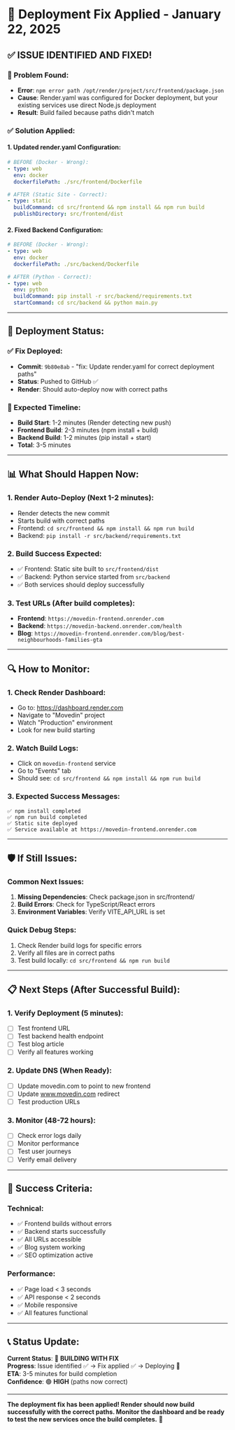 # 🔧 Deployment Fix Applied - January 22, 2025

## ✅ **ISSUE IDENTIFIED AND FIXED!**

### **🚨 Problem Found:**
- **Error**: `npm error path /opt/render/project/src/frontend/package.json`
- **Cause**: Render.yaml was configured for Docker deployment, but your existing services use direct Node.js deployment
- **Result**: Build failed because paths didn't match

### **✅ Solution Applied:**

#### **1. Updated render.yaml Configuration:**
```yaml
# BEFORE (Docker - Wrong):
- type: web
  env: docker
  dockerfilePath: ./src/frontend/Dockerfile

# AFTER (Static Site - Correct):
- type: static
  buildCommand: cd src/frontend && npm install && npm run build
  publishDirectory: src/frontend/dist
```

#### **2. Fixed Backend Configuration:**
```yaml
# BEFORE (Docker - Wrong):
- type: web
  env: docker
  dockerfilePath: ./src/backend/Dockerfile

# AFTER (Python - Correct):
- type: web
  env: python
  buildCommand: pip install -r src/backend/requirements.txt
  startCommand: cd src/backend && python main.py
```

---

## 🚀 **Deployment Status:**

### **✅ Fix Deployed:**
- **Commit**: `9b80e8ab` - "fix: Update render.yaml for correct deployment paths"
- **Status**: Pushed to GitHub ✅
- **Render**: Should auto-deploy now with correct paths

### **🔄 Expected Timeline:**
- **Build Start**: 1-2 minutes (Render detecting new push)
- **Frontend Build**: 2-3 minutes (npm install + build)
- **Backend Build**: 1-2 minutes (pip install + start)
- **Total**: 3-5 minutes

---

## 📊 **What Should Happen Now:**

### **1. Render Auto-Deploy (Next 1-2 minutes):**
- Render detects the new commit
- Starts build with correct paths
- Frontend: `cd src/frontend && npm install && npm run build`
- Backend: `pip install -r src/backend/requirements.txt`

### **2. Build Success Expected:**
- ✅ Frontend: Static site built to `src/frontend/dist`
- ✅ Backend: Python service started from `src/backend`
- ✅ Both services should deploy successfully

### **3. Test URLs (After build completes):**
- **Frontend**: `https://movedin-frontend.onrender.com`
- **Backend**: `https://movedin-backend.onrender.com/health`
- **Blog**: `https://movedin-frontend.onrender.com/blog/best-neighbourhoods-families-gta`

---

## 🔍 **How to Monitor:**

### **1. Check Render Dashboard:**
- Go to: https://dashboard.render.com
- Navigate to "Movedin" project
- Watch "Production" environment
- Look for new build starting

### **2. Watch Build Logs:**
- Click on `movedin-frontend` service
- Go to "Events" tab
- Should see: `cd src/frontend && npm install && npm run build`

### **3. Expected Success Messages:**
```
✅ npm install completed
✅ npm run build completed
✅ Static site deployed
✅ Service available at https://movedin-frontend.onrender.com
```

---

## 🛡️ **If Still Issues:**

### **Common Next Issues:**
1. **Missing Dependencies**: Check package.json in src/frontend/
2. **Build Errors**: Check for TypeScript/React errors
3. **Environment Variables**: Verify VITE_API_URL is set

### **Quick Debug Steps:**
1. Check Render build logs for specific errors
2. Verify all files are in correct paths
3. Test build locally: `cd src/frontend && npm run build`

---

## 📋 **Next Steps (After Successful Build):**

### **1. Verify Deployment (5 minutes):**
- [ ] Test frontend URL
- [ ] Test backend health endpoint
- [ ] Test blog article
- [ ] Verify all features working

### **2. Update DNS (When Ready):**
- [ ] Update movedin.com to point to new frontend
- [ ] Update www.movedin.com redirect
- [ ] Test production URLs

### **3. Monitor (48-72 hours):**
- [ ] Check error logs daily
- [ ] Monitor performance
- [ ] Test user journeys
- [ ] Verify email delivery

---

## 🎯 **Success Criteria:**

### **Technical:**
- ✅ Frontend builds without errors
- ✅ Backend starts successfully
- ✅ All URLs accessible
- ✅ Blog system working
- ✅ SEO optimization active

### **Performance:**
- ✅ Page load < 3 seconds
- ✅ API response < 2 seconds
- ✅ Mobile responsive
- ✅ All features functional

---

## 📞 **Status Update:**

**Current Status**: 🔄 **BUILDING WITH FIX**  
**Progress**: Issue identified ✅ → Fix applied ✅ → Deploying 🔄  
**ETA**: 3-5 minutes for build completion  
**Confidence**: 🟢 **HIGH** (paths now correct)  

---

**The deployment fix has been applied! Render should now build successfully with the correct paths. Monitor the dashboard and be ready to test the new services once the build completes.** 🚀
